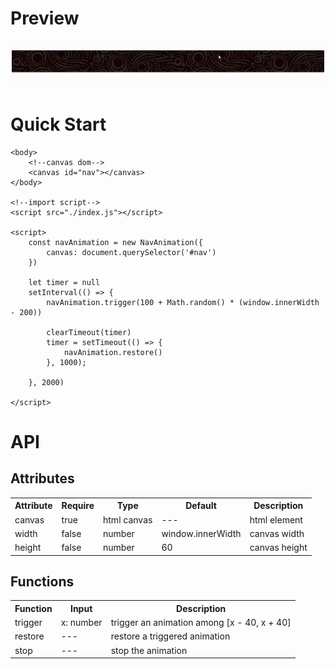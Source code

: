 # Preview
<p align="center">
  <img width="500px" src="./preview.gif">
</p>  

# Quick Start
```
<body>
    <!--canvas dom-->
    <canvas id="nav"></canvas>
</body>

<!--import script-->
<script src="./index.js"></script>

<script>
    const navAnimation = new NavAnimation({
        canvas: document.querySelector('#nav')
    })

    let timer = null
    setInterval(() => {
        navAnimation.trigger(100 + Math.random() * (window.innerWidth - 200))

        clearTimeout(timer)
        timer = setTimeout(() => {
            navAnimation.restore()
        }, 1000);

    }, 2000)

</script>
```

# API
## Attributes
<table >
	<tr>
		<th >Attribute</th>
		<th >Require</th>
		<th >Type</th>
		<th >Default</th>
		<th >Description</th>
	</tr>
	<tr>
		<td>canvas</td>
		<td>true</td>
		<td>html canvas</td>
		<td>---</td>
		<td>html element</td>
	</tr>
	<tr>
		<td>width</td>
		<td>false</td>
		<td>number</td>
		<td>window.innerWidth</td>
		<td>canvas width</td>
	</tr>
	<tr>
		<td>height</td>
		<td>false</td>
		<td>number</td>
		<td>60</td>
		<td>canvas height</td>
	</tr>
</table>

## Functions
<table >
	<tr>
		<th >Function</th>
		<th >Input</th>
		<th >Description</th>
	</tr>
	<tr>
		<td>trigger</td>
		<td>x: number</td>
		<td>trigger an animation among [x - 40, x + 40]</td>
	</tr>
	<tr>
		<td>restore</td>
		<td>---</td>
		<td>restore a triggered animation</td>
	</tr>
	<tr>
		<td>stop</td>
		<td>---</td>
		<td>stop the animation</td>
	</tr>
</table>
